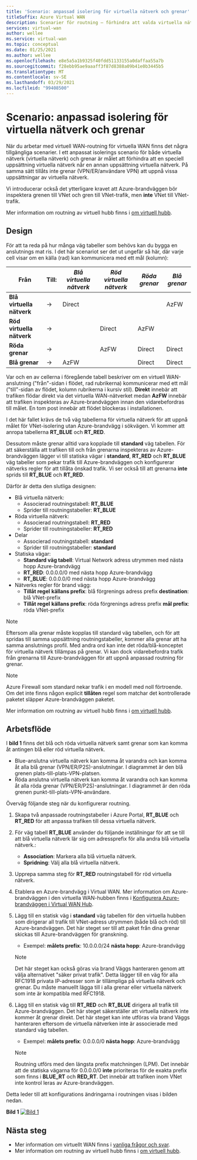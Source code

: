 ```yaml
---
title: 'Scenario: anpassad isolering för virtuella nätverk och grenar'
titleSuffix: Azure Virtual WAN
description: Scenarier för routning – förhindra att valda virtuella nätverk och grenar kan komma åt varandra
services: virtual-wan
author: wellee
ms.service: virtual-wan
ms.topic: conceptual
ms.date: 01/25/2021
ms.author: wellee
ms.openlocfilehash: e8e5a5a1b9325f40fdd51133155a0daffaa55a7b
ms.sourcegitcommit: f28ebb95ae9aaaff3f87d8388a09b41e0b3445b5
ms.translationtype: MT
ms.contentlocale: sv-SE
ms.lasthandoff: 03/29/2021
ms.locfileid: "99408500"
---
```

# <a name="scenario-custom-isolation-for-virtual-networks-and-branches"></a>Scenario: anpassad isolering för virtuella nätverk och grenar

När du arbetar med virtuell WAN-routning för virtuella WAN finns det några tillgängliga scenarier. I ett anpassat isolerings scenario för både virtuella nätverk (virtuella nätverk) och grenar är målet att förhindra att en speciell uppsättning virtuella nätverk når en annan uppsättning virtuella nätverk. På samma sätt tillåts inte grenar (VPN/ER/användare VPN) att uppnå vissa uppsättningar av virtuella nätverk.

Vi introducerar också det ytterligare kravet att Azure-brandväggen bör inspektera grenen till VNet och gren till VNet-trafik, men **inte**  VNet till VNet-trafik.  

Mer information om routning av virtuell hubb finns i [om virtuell hubb](about-virtual-hub-routing.md).

## <a name="design"></a><a name="design"></a>Design

För att ta reda på hur många väg tabeller som behövs kan du bygga en anslutnings mat ris. I det här scenariot ser det ut ungefär så här, där varje cell visar om en källa (rad) kan kommunicera med ett mål (kolumn):

| Från | Till:| *Blå virtuella nätverk* | *Röd virtuella nätverk* | *Röda grenar*| *Blå grenar*| 
|---|---|---|---|---|---|
| **Blå virtuella nätverk** |   &#8594;|   Direct     |           |   |  AzFW|
| **Röd virtuella nätverk**  |   &#8594;|              |   Direct  |  AzFW  | 
| **Röda grenar**   |   &#8594;|   |   AzFW  |  Direct | Direct
| **Blå grenar**| &#8594;| AzFW  |   |Direct   | Direct

Var och en av cellerna i föregående tabell beskriver om en virtuell WAN-anslutning ("från"-sidan i flödet, rad rubrikerna) kommunicerar med ett mål ("till"-sidan av flödet, kolumn rubrikerna i kursiv stil). **Direkt** innebär att trafiken flödar direkt via det virtuella WAN-nätverket medan **AzFW** innebär att trafiken inspekteras av Azure-brandväggen innan den vidarebefordras till målet. En tom post innebär att flödet blockeras i installationen.

I det här fallet krävs de två väg tabellerna för virtuella nätverk för att uppnå målet för VNet-isolering utan Azure-brandvägg i sökvägen. Vi kommer att anropa tabellerna **RT_BLUE** och **RT_RED**.

Dessutom måste grenar alltid vara kopplade till  **standard** väg tabellen. För att säkerställa att trafiken till och från grenarna inspekteras av Azure-brandväggen lägger vi till statiska vägar i **standard**, **RT_RED** och **RT_BLUE** väg tabeller som pekar trafik till Azure-brandväggen och konfigurerar nätverks regler för att tillåta önskad trafik. Vi ser också till att grenarna **inte** sprids till **RT_BLUE** och **RT_RED**.

Därför är detta den slutliga designen:

* Blå virtuella nätverk:
  * Associerad routningstabell: **RT_BLUE**
  * Sprider till routningstabeller: **RT_BLUE**
* Röda virtuella nätverk:
  * Associerad routningstabell: **RT_RED**
  * Sprider till routningstabeller: **RT_RED** 
* Delar
  * Associerad routningstabell: **standard**
  * Sprider till routningstabeller: **standard**
* Statiska vägar:
    * **Standard väg tabell**: Virtual Network adress utrymmen med nästa hopp Azure-brandvägg
    * **RT_RED**: 0.0.0.0/0 med nästa hopp Azure-brandvägg
    * **RT_BLUE**: 0.0.0.0/0 med nästa hopp Azure-brandvägg
* Nätverks regler för brand vägg:
    * **Tillåt regel** **källans prefix**: blå förgrenings adress prefix **destination**: blå VNet-prefix 
    * **Tillåt regel**  **källans prefix**: röda förgrenings adress prefix **mål prefix**: röda VNet-prefix

> [!NOTE]
> Eftersom alla grenar måste kopplas till standard väg tabellen, och för att spridas till samma uppsättning routningstabeller, kommer alla grenar att ha samma anslutnings profil. Med andra ord kan inte det röda/blå-konceptet för virtuella nätverk tillämpas på grenar. Vi kan dock vidarebefordra trafik från grenarna till Azure-brandväggen för att uppnå anpassad routning för grenar.

> [!NOTE]
> Azure Firewall som standard nekar trafik i en modell med noll förtroende. Om det inte finns någon explicit **tillåten** regel som matchar det kontrollerade paketet släpper Azure-brandväggen paketet.

Mer information om routning av virtuell hubb finns i [om virtuell hubb](about-virtual-hub-routing.md).



## <a name="workflow"></a><a name="architecture"></a>Arbetsflöde

I **bild 1** finns det blå och röda virtuella nätverk samt grenar som kan komma åt antingen blå eller röd virtuella nätverk.

* Blue-anslutna virtuella nätverk kan komma åt varandra och kan komma åt alla blå grenar (VPN/ER/P2S)-anslutningar. I diagrammet är den blå grenen plats-till-plats-VPN-platsen.
* Röda anslutna virtuella nätverk kan komma åt varandra och kan komma åt alla röda grenar (VPN/ER/P2S)-anslutningar. I diagrammet är den röda grenen punkt-till-plats-VPN-användare.

Överväg följande steg när du konfigurerar routning.

1. Skapa två anpassade routningstabeller i Azure Portal, **RT_BLUE** och **RT_RED** för att anpassa trafiken till dessa virtuella nätverk.
2. För väg tabell **RT_BLUE** använder du följande inställningar för att se till att blå virtuella nätverk lär sig om adressprefix för alla andra blå virtuella nätverk.:
   * **Association**: Markera alla blå virtuella nätverk.
   * **Spridning**: Välj alla blå virtuella nätverk.
3. Upprepa samma steg för **RT_RED** routningstabell för röd virtuella nätverk.
4. Etablera en Azure-brandvägg i Virtual WAN. Mer information om Azure-brandväggen i den virtuella WAN-hubben finns i [Konfigurera Azure-brandväggen i Virtual WAN Hub](howto-firewall.md).
5. Lägg till en statisk väg i **standard** väg tabellen för den virtuella hubben som dirigerar all trafik till VNet-adress utrymmen (både blå och röd) till Azure-brandväggen. Det här steget ser till att paket från dina grenar skickas till Azure-brandväggen för granskning.
    * Exempel: **målets prefix**: 10.0.0.0/24 **nästa hopp**: Azure-brandvägg
    >[!NOTE]
    > Det här steget kan också göras via brand Väggs hanteraren genom att välja alternativet "säker privat trafik". Detta lägger till en väg för alla RFC1918 privata IP-adresser som är tillämpliga på virtuella nätverk och grenar. Du måste manuellt lägga till i alla grenar eller virtuella nätverk som inte är kompatibla med RFC1918. 

6. Lägg till en statisk väg till **RT_RED** och **RT_BLUE** dirigera all trafik till Azure-brandväggen. Det här steget säkerställer att virtuella nätverk inte kommer åt grenar direkt. Det här steget kan inte utföras via brand Väggs hanteraren eftersom de virtuella nätverken inte är associerade med standard väg tabellen.
    * Exempel: **målets prefix**: 0.0.0.0/0 **nästa hopp**: Azure-brandvägg

    > [!NOTE]
    > Routning utförs med den längsta prefix matchningen (LPM). Det innebär att de statiska vägarna för 0.0.0.0/0 **inte** prioriteras för de exakta prefix som finns i **BLUE_RT** och **RED_RT**. Det innebär att trafiken inom VNet inte kontrol leras av Azure-brandväggen.

Detta leder till att konfigurations ändringarna i routningen visas i bilden nedan.

**Bild 1** 
 [ ![ Bild 1 ](./media/routing-scenarios/custom-branch-vnet/custom-branch.png)](./media/routing-scenarios/custom-branch-vnet/custom-branch.png#lightbox)

## <a name="next-steps"></a>Nästa steg

* Mer information om virtuellt WAN finns i [vanliga frågor och svar](virtual-wan-faq.md).
* Mer information om routning av virtuell hubb finns i [om virtuell hubb](about-virtual-hub-routing.md).
